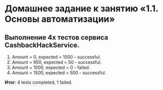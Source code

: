 # Домашнее задание к занятию «1.1. Основы автоматизации»
## Выполнение 4х тестов сервиса CashbackHackService.
1. Amount = 0, expected = 1000 - successful.
1. Amount = 950, expected = 50 - successful.
1. Amount = 1000, expected = 0 - failed.
1. Amount = 1500, expected = 500 - successful.

**Итог**: 4 tests completed, 1 failed.
